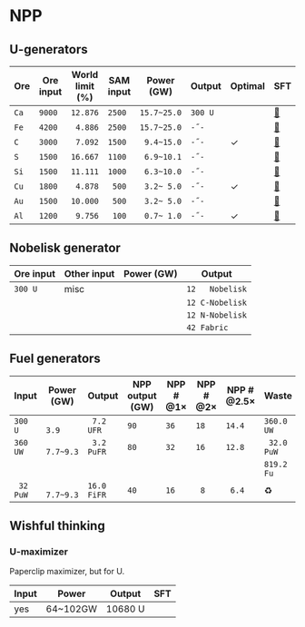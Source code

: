 # NPP

## U-generators

|Ore|Ore input|World limit (%)|SAM input|Power (GW)|Output|Optimal|SFT|
|---|---------|---------------|---------|----------|------|-------|---|
|`Ca`|`9000`|`12.876`|`2500`|`15.7~25.0`|`300 U`||[💾](NPP/U-gen-Ca.sft)|
|`Fe`|`4200`|` 4.886`|`2500`|`15.7~25.0`|` -˝- `||[💾](NPP/U-gen-Fe.sft)|
|`C `|`3000`|` 7.092`|`1500`|` 9.4~15.0`|` -˝- `|✓|[💾](NPP/U-gen-C.sft)|
|`S `|`1500`|`16.667`|`1100`|` 6.9~10.1`|` -˝- `||[💾](NPP/U-gen-S.sft)|
|`Si`|`1500`|`11.111`|`1000`|` 6.3~10.0`|` -˝- `||[💾](NPP/U-gen-Si.sft)|
|`Cu`|`1800`|` 4.878`|` 500`|` 3.2~ 5.0`|` -˝- `|✓|[💾](NPP/U-gen-Cu.sft)|
|`Au`|`1500`|`10.000`|` 500`|` 3.2~ 5.0`|` -˝- `||[💾](NPP/U-gen-Au.sft)|
|`Al`|`1200`|` 9.756`|` 100`|` 0.7~ 1.0`|` -˝- `|✓|[💾](NPP/U-gen-Al.sft)|

## Nobelisk generator

|Ore input|Other input|Power (GW)|Output|
|---------|-----------|----------|------|
|`300 U`|misc||`12   Nobelisk`|
||||`12 C-Nobelisk`|
||||`12 N-Nobelisk`|
||||`42 Fabric    `|

## Fuel generators

|Input|Power (GW)|Output|NPP output (GW)|NPP # @1×|NPP # @2×|NPP # @2.5×|Waste|WIP|SFT|
|----------|----------|------|---------------|-----------|-----------|-----------|-----|---|---|
|`300  U `|`     3.9`|` 7.2  UFR`|`90`|`36`|`18`|`14.4`|`360.0  UW`|||
|`360  UW`|` 7.7~9.3`|` 3.2 PuFR`|`80`|`32`|`16`|`12.8`|` 32.0 PuW`|⚠️||
||||||||`819.2 Fu`|||
|` 32 PuW`|` 7.7~9.3`|`16.0 FiFR`|`40`|`16`|` 8`|` 6.4`|♻|⚠️||

## Wishful thinking

### U-maximizer

Paperclip maximizer, but for U.

|Input|Power|Output|SFT|
|-----|-----|------|---|
|yes|64~102GW|10680 U||
